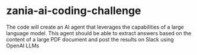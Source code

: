 # zania-ai-coding-challenge
The code will create an AI agent that leverages the capabilities of a large language model. This agent should be able to extract answers based on the content of a large PDF document and post the results on Slack using OpenAI LLMs
